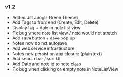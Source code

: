 ### v1.2
- Added Jot Jungle Green Themex
- Add Tags to front end (Create, Edit, Delete)
- Display tag + date in note list view
- Fix bug where note list view / note would not stretch
- Add save button + save pop up
- Notes now do not autosave
- Add web service infrastructure
- Notes now persist on app closure (plain text)
- Add search bar / sort UI
- Add Date and note id to note class
- Fix bug when clicking on empty note in NoteListView

